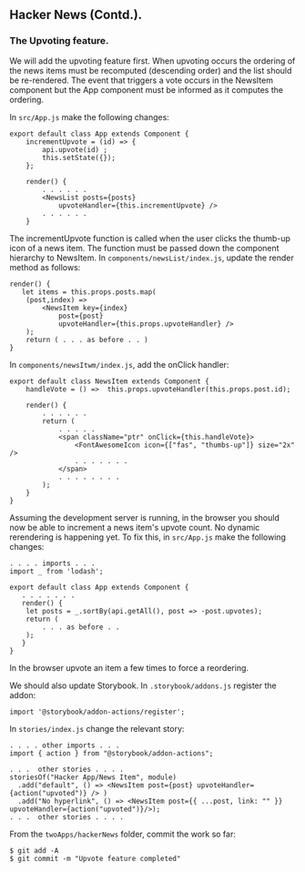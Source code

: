 ## Hacker News (Contd.).

### The Upvoting feature.

We will add the upvoting feature first. When upvoting occurs the ordering of the news items must be recomputed (descending order) and the list should be re-rendered. The event that triggers a vote occurs in the NewsItem component but the App component must be informed as it computes the ordering.

In `src/App.js` make the following changes:
~~~ 
export default class App extends Component {
	incrementUpvote = (id) => {
		api.upvote(id) ;
		this.setState({});
	};

	render() {
		. . . . . . 
		<NewsList posts={posts} 
			upvoteHandler={this.incrementUpvote} />
		. . . . . . 
	}
~~~
The incrementUpvote function is called when the user clicks the thumb-up icon of a news item. The function must be passed down the component hierarchy to NewsItem. In `components/newsList/index.js`, update the render method as follows:
 
~~~
render() {
   let items = this.props.posts.map(
	(post,index) => 
		<NewsItem key={index} 
			post={post} 
			upvoteHandler={this.props.upvoteHandler} /> 
	);
	return ( . . . as before . . )
}
~~~

In `components/newsItwm/index.js`, add the onClick handler:

~~~
export default class NewsItem extends Component {
	handleVote = () =>  this.props.upvoteHandler(this.props.post.id);

	render() {
		. . . . . . 
		return (
			. . . . .
			<span className="ptr" onClick={this.handleVote}>
				<FontAwesomeIcon icon={["fas", "thumbs-up"]} size="2x" />
				. . . . . . .
			</span>
			. . . . . . . . 
		);
	}
}
~~~

Assuming the development server is running, in the browser you should now be able to increment a news item's upvote count. No dynamic rerendering is happening yet. To fix this, in `src/App.js` make the following changes:

~~~
. . . . imports . . . 
import _ from 'lodash';

export default class App extends Component {
   . . . . . . .
   render() {
	let posts = _.sortBy(api.getAll(), post => -post.upvotes);
	return ( 
		. . . as before . . 
	);
   }
}
~~~
	
In the browser upvote an item a few times to force a reordering.

We should also update Storybook. In `.storybook/addons.js` register the addon:

~~~
import '@storybook/addon-actions/register';
~~~

In `stories/index.js` change the relevant story:

~~~
. . . . other imports . . . 
import { action } from "@storybook/addon-actions";

. . .  other stories . . . .
storiesOf("Hacker App/News Item", module)
  .add("default", () => <NewsItem post={post} upvoteHandler={action("upvoted")} /> )
  .add("No hyperlink", () => <NewsItem post={{ ...post, link: "" }} upvoteHandler={action("upvoted")}/>);
. . .  other stories . . . .
~~~

From the `twoApps/hackerNews` folder, commit the work so far:
~~~
$ git add -A
$ git commit -m "Upvote feature completed"
~~~